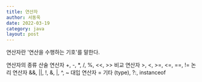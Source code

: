 ```yaml
---
title: 연산자
author: 서동욱
date: 2022-03-19
category: java
layout: post
---
```


연산자란 '연산을 수행하는 기호'를 말한다.

연산자의 종류
산술 연산자 +, -, *, /, %, <<, >>
비교 연산자 >, <, >=, <=, ==, !=
논리 연산자 &&, ||, !, &, |, ^, ~
대입 연산자 =
기타 (type), ?:, instanceof